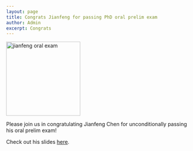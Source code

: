 ```yaml
---
layout: page
title: Congrats Jianfeng for passing PhD oral prelim exam
author: Admin
excerpt: Congrats
---
```

<img src="{{site.url}}/img/jc_oral_exam.jpg" alt="jianfeng oral exam" height="200">

Please join us in congratulating Jianfeng Chen for unconditionally passing his oral prelim exam!

Check out his slides [here](https://www.slideshare.net/jianfengcs/on-the-value-of-sampling-and-pruning-for-sbse-94687398).
